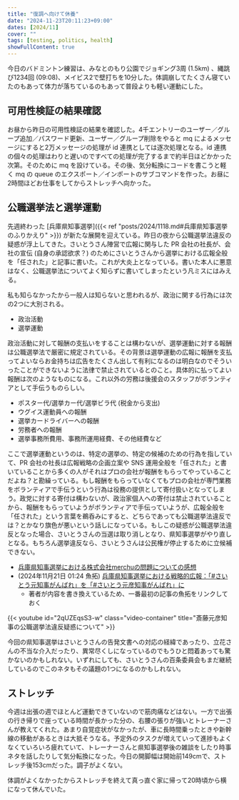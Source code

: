 ```yaml
---
title: "復調へ向けて休養"
date: "2024-11-23T20:11:23+09:00"
dates: [2024/11]
cover: ""
tags: [testing, politics, health]
showFullContent: true
---
```


今日のバドミントン練習は、みなとのもり公園でジョギング3周 (1.5km) 、縄跳び1234回 (09:08)、メイビス2で壁打ちを10分した。体調崩してたくさん寝ていたのもあって体力が落ちているのもあって普段よりも軽い運動にした。

## 可用性検証の結果確認

お昼から昨日の可用性検証の結果を確認した。4千エントリーのユーザー／グループ追加／パスワード更新、ユーザー／グループ削除をやると mq によるメッセージにすると2万メッセージの処理が id 連携としては逐次処理となる。id 連携の個々の処理はわりと遅いのですべての処理が完了するまで約半日ほどかかった次第。そのために mq を設けている。その後、気分転換にコードを書こうと軽く mq の queue のエクスポート／インポートのサブコマンドを作った。お昼に2時間ほどお仕事をしてからストレッチへ向かった。

## 公職選挙法と選挙運動

先週終わった [兵庫県知事選挙]({{< ref "posts/2024/1118.md#兵庫県知事選挙のふりかえり" >}}) が新たな展開を迎えている。昨日の夜から公職選挙法違反の疑惑が浮上してきた。さいとうさん陣営で広報に関与した PR 会社の社長が、会社の宣伝 (自身の承認欲求？) のためにさいとうさんから選挙における広報全般を「任された」と記事に書いた。これが大炎上となっている。書いた本人に悪意はなく、公職選挙法についてよく知らずに書いてしまったという凡ミスにはみえる。

私も知らなかったから一般人は知らないと思われるが、政治に関する行為には次の2つに大別される。

* 政治活動
* 選挙運動

政治活動に対して報酬の支払いをすることは構わないが、選挙運動に対する報酬は公職選挙法で厳密に規定されている。その背景は選挙運動の広報に報酬を支払ってよいならお金持ちは広告をたくさん出して有利になるのは明白なのでそういったことができないように法律で禁止されているとのこと。具体的に払ってよい報酬は次のようなものになる。これ以外の労務は後援会のスタッフがボランティアとして手伝うものらしい。

* ポスター代/選挙カー代/選挙ビラ代 (税金から支出)
* ウグイス運動員への報酬
* 選挙カードライバーへの報酬
* 労務者への報酬
* 選挙事務所費用、事務所運用経費、その他経費など

ここで選挙運動というのは、特定の選挙の、特定の候補のための行為を指していて、PR 会社の社長は広報戦略の企画立案や SNS 運用全般を「任された」と書いていることから多くの人がそれはプロの会社が報酬をもらってやっていることだよね？と勘繰っている。もし報酬をもらっていなくてもプロの会社が専門業務をボランティアで手伝うという行為は役務の提供として寄付扱いとなってしまう。政党に対する寄付は構わないが、政治家個人への寄付は禁止されていることから、報酬をもらっていようがボランティアで手伝っていようが、広報全般を「任された」という言葉を鵜呑みにすると、どちらであっても公職選挙法違反では？とかなり旗色が悪いという話しになっている。もしこの疑惑が公職選挙法違反となった場合、さいとうさんの当選は取り消しとなり、県知事選挙がやり直しとなる。もちろん選挙違反なら、さいとうさんは公民権が停止するために立候補できない。

* [兵庫県知事選挙における株式会社merchuの問題についての感想](https://note.com/booskanoriri/n/n7a6c5fd27b62)
* (2024年11月21日 01:24 魚拓) [兵庫県知事選挙における戦略的広報：「#さいとう元知事がんばれ」を「#さいとう元彦知事がんばれ」に](https://megalodon.jp/2024-1121-0124-57/https://note.com:443/kaede_merchu/n/n32f7194e67e0)
  * 著者が内容を書き換えているため、一番最初の記事の魚拓をリンクしておく

{{< youtube id="2qUZEqsS3-w" class="video-container" title="斎藤元彦知事の公職選挙法違反疑惑について" >}}

今回の県知事選挙はさいとうさんの告発文書への対応の経緯であったり、立花さんの不当な介入だったり、異常尽くしになっているのでもうひと悶着あっても驚かないのかもしれない。いずれにしても、さいとうさんの百条委員会もまだ継続しているのでこのネタもその議題の1つになるのかもしれない。

## ストレッチ

今週は出張の週でほとんど運動できていないので筋肉痛などはない。一方で出張の行き帰りで座っている時間が長かった分の、右腰の張りが強いとトレーナーさんが教えてくれた。あまり自覚症状がなかったが、車に長時間乗ったときや新幹線の移動があるときは大抵そうなる。予定外のタスクが増えていって進捗もよくなくていろいろ疲れていて、トレーナーさんと県知事選挙後の雑談をしたり時事ネタを話したりして気分転換になった。今日の開脚幅は開始前149cmで、ストレッチ後153cmだった。調子がよくない。

体調がよくなかったからストレッチを終えて真っ直ぐ家に帰って20時頃から横になって休んでいた。
